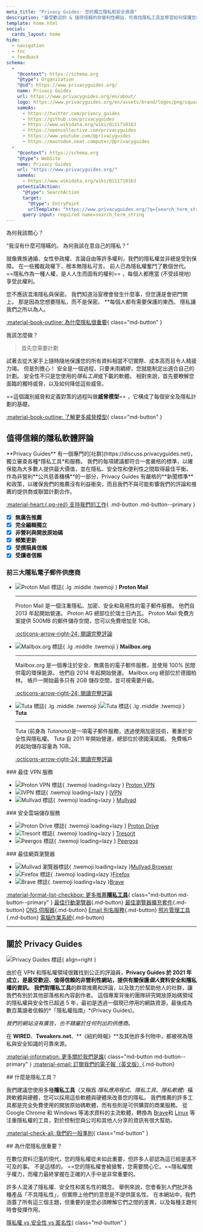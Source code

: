 ```yaml
---
meta_title: "Privacy Guides: 您的獨立隱私和安全資源"
description: "最受歡迎的 & 值得信賴的非營利性網站，可尋找隱私工具並學習如何保護您的數位生活。 無廣告 & 無聯盟行銷，高品質評論"
template: home.html
social:
  cards_layout: home
hide:
  - navigation
  - toc
  - feedback
schema:
  - 
    "@context": https://schema.org
    "@type": Organization
    "@id": https://www.privacyguides.org/
    name: Privacy Guides
    url: https://www.privacyguides.org/en/about/
    logo: https://www.privacyguides.org/en/assets/brand/logos/png/square/pg-yellow.png
    sameAs:
      - https://twitter.com/privacy_guides
      - https://github.com/privacyguides
      - https://www.wikidata.org/wiki/Q111710163
      - https://opencollective.com/privacyguides
      - https://www.youtube.com/@privacyguides
      - https://mastodon.neat.computer/@privacyguides
  - 
    "@context": https://schema.org
    "@type": WebSite
    name: Privacy Guides
    url: "https://www.privacyguides.org/"
    sameAs:
      - https://www.wikidata.org/wiki/Q111710163
    potentialAction:
      "@type": SearchAction
      target:
        "@type": EntryPoint
        urlTemplate: "https://www.privacyguides.org/?q={search_term_string}"
      query-input: required name=search_term_string
---
```


<!-- markdownlint-disable -->
<div class="grid" markdown>
<div markdown>
為何我該關心？

“我沒有什麼可隱瞞的。 為何我該在意自己的隱私？”

就像異族通婚、女性參政權、言論自由等許多權利，我們的隱私權並非總是受到保障。 在一些獨裁政權下，根本無隱私可言。 前人已為隱私權奮鬥了數個世代。 ==隱私作為一種人權，是人人生而固有的權利== ，每個人都應當 (不受歧視地) 享受此權利。

您不應該混淆隱私與保密。 我們知道浴室裡會發生什麼事，但您還是會把門關上。 那是因為您想要隱私，而不是保密。 **每個人都有需要保護的東西。 隱私讓我們之所以為人。

[:material-book-outline: 為什麼隱私很重要](basics/why-privacy-matters.md){ class="md-button" }
</div>

<div markdown>
我該怎麼做？

> 首先您需要計劃

試著去從大家手上隨時隨地保護您的所有資料相當不切實際、成本高而且令人精疲力竭。 但是別擔心！ 安全是一個過程，只要未雨綢繆，您就能制定出適合自己的計劃。 安全性不只是您使用的*隱私工具*或下載的軟體。 相對來說，首先要瞭解您面臨的獨特威脅，以及如何降低這些威脅。

==這個識別威脅和定義對策的過程叫做**威脅模型**== ，它構成了每個安全及隱私計劃的基礎。

[:material-book-outline: 了解更多威脅模型](basics/threat-modeling.md){ class="md-button" }
</div>
</div>

## 值得信賴的隱私軟體評論

<div class="grid" markdown>

<div markdown>
**Privacy Guides** 有一個專門的[社群](https://discuss.privacyguides.net)，獨立審查各種*隱私工具*和服務。 我們的每項建議都符合一套嚴格的標準，以確保能為大多數人提供最大價值，並在隱私、安全性和便利性之間取得最佳平衡。 作為非營利**公共慈善機構**的一部分，Privacy Guides 有嚴格的**新聞標準**和政策，以確保我們的推薦沒有利益衝突，而且我們不與可能影響我們的評論和推薦的提供商或聯盟計劃合作。

[:material-heart:{.pg-red} 支持我們的工作](about/donate.md){ .md-button .md-button--primary }
</div>

- [x] **無廣告推薦**
- [x] **完全編輯獨立**
- [x] **非營利與開放原始碼**
- [x] **頻繁更新**
- [x] **受撰稿員信賴**
- [x] **受讀者信賴**

</div>

### 前三大隱私電子郵件供應商

<div class="grid cards" markdown>

- ![Proton Mail 標誌](assets/img/email/protonmail.svg){ .lg .middle .twemoji } **Proton Mail**

    ---

    Proton Mail 是一個注重隱私、加密、安全和易用性的電子郵件服務。 他們自 2013 年起開始營運。 Proton AG 總部位於瑞士日內瓦。 Proton Mail 免費方案提供 500MB 的郵件儲存空間，您可以免費增加至 1GB。

    [:octicons-arrow-right-24: 閱讀完整評論](email.md#proton-mail)

- ![Mailbox.org 標誌](assets/img/email/mailboxorg.svg){ .lg .middle .twemoji } **Mailbox.org**

    ---

    Mailbox.org 是一個專注於安全、無廣告的電子郵件服務，並使用 100% 民間供電的環保能源。 他們自 2014 年起開始營運。 Mailbox.org  總部位於德國柏林。 帳戶一開始最多只有 2GB 儲存空間，並可視需要升級。

    [:octicons-arrow-right-24: 閱讀完整評論](email.md#mailboxorg)

- ![Tuta 標誌](assets/img/email/tuta.svg#only-light){ .lg .middle .twemoji }![Tuta 標誌](assets/img/email/tuta-dark.svg#only-dark){ .lg .middle .twemoji } **Tuta**

    ---

    Tuta (前身為 *Tutanota*)是一項電子郵件服務，透過使用加密技術，著重於安全性與隱私權。 Tuta 自 2011 年開始營運，總部位於德國漢諾威。 免費帳戶的起始儲存容量為 1GB。

    [:octicons-arrow-right-24: 閱讀完整評論](email.md#tuta)

</div>

<div class="grid" markdown>
<div markdown>
### 最佳 VPN 服務

<div class="grid cards" markdown>

- ![Proton VPN 標誌](assets/img/vpn/protonvpn.svg){ .twemoji loading=lazy } [Proton VPN](vpn.md#proton-vpn)
- ![IVPN 標誌](assets/img/vpn/mini/ivpn.svg){ .twemoji loading=lazy } [IVPN](vpn.md#ivpn)
- ![Mullvad 標誌](assets/img/vpn/mullvad.svg){ .twemoji loading=lazy } [Mullvad](vpn.md#mullvad)

</div>
</div>

<div markdown>
### 安全雲端儲存服務

<div class="grid cards" markdown>

- ![Proton Drive 標誌](assets/img/cloud/protondrive.svg){ .twemoji loading=lazy } [Proton Drive](cloud.md#proton-drive)
- ![Tresorit 標誌](assets/img/cloud/tresorit.svg){ .twemoji loading=lazy } [Tresorit](cloud.md#tresorit)
- ![Peergos 標誌](assets/img/cloud/peergos.svg){ .twemoji loading=lazy } [Peergos](cloud.md#peergos)

</div>
</div>

<div markdown>
### 最佳網頁瀏覽器

<div class="grid cards" markdown>

- ![Mullvad 瀏覽器標誌](assets/img/browsers/mullvad_browser.svg){ .twemoji loading=lazy }[Mullvad Browser](desktop-browsers.md#mullvad-browser)
- ![Firefox 標誌](assets/img/browsers/firefox.svg){ .twemoji loading=lazy }[Firefox](desktop-browsers.md#firefox)
- ![Brave 標誌](assets/img/browsers/brave.svg){ .twemoji loading=lazy }[Brave](desktop-browsers.md#brave)

</div>
</div>
</div>

[:material-format-list-checkbox: 更多推薦**隱私工具**](tools.md){ class="md-button md-button--primary" }
[最佳行動瀏覽器](mobile-browsers.md ""){.md-button} [最佳瀏覽器擴充套件](browser-extensions.md ""){.md-button} [DNS 伺服器](dns.md ""){.md-button} [Email 別名服務](email-aliasing.md ""){.md-button} [照片管理工具](photo-management.md ""){.md-button} [電腦作業系統](desktop.md ""){.md-button}

---

## 關於 Privacy Guides

![Privacy Guides 標誌](assets/brand/logos/png/square/pg-yellow.png){ align=right }

由於在 VPN 和隱私權領域很難找到公正的評論員，**Privacy Guides **於 2021 年成立，是最受歡迎、值得信賴的非營利性網站，提供有關保護*個人*資料安全和隱私權的資訊。 我們對**隱私工具**的群眾推薦和評論，以及致力於幫助他人的社群，讓我們有別於其他部落格和內容創作者。 這個專案背後的團隊研究開放原始碼領域的隱私權與安全性已超過 5 年，最初是透過一個現已停用的網路資源，最後成為數百萬讀者信賴的*「隱私權指南」*(Privacy Guides)。

*我們的網站沒有廣告，也不隸屬於任何列出的供應商。*

在 **WIRED**、**Tweakers.net**、**《紐約時報》**及其他許多刊物中，都被視為隱私與安全知識的可靠來源。

[:material-information: 更多關於我們是誰](about.md){ class="md-button md-button--primary" } [:material-email: 訂閱我們的電子報（英文版）](https://blog.privacyguides.org/#/portal/signup ""){.md-button}

<div class="grid" markdown>
<div markdown>
## 什麼是隱私工具？

我們建議您使用多種**隱私工具**（又稱爲 *隱私應用程式*、*隱私工具*、*隱私軟體*）橫跨軟體與硬體，您可以採用這些軟體與硬體來改善您的隱私。 我們推薦的許多工具都是完全免費使用的開放原始碼軟體，而有些則是可供購買的商業服務。 從 Google Chrome 和 Windows 等渴求資料的主流軟體，轉換為 [Brave](desktop-browsers.md#brave)和 [Linux](desktop.md) 等注重隱私權的工具，對於控制您與公司和其他人分享的資訊有很大幫助。

[:material-check-all: 我們的一般準則](about/criteria.md){ class="md-button" }
</div>

<div markdown>
## 為什麼隱私很重要？

在數位資料氾濫的現代，您的隱私權從未如此重要，但許多人卻認為這已經是遙不可及的事。 不是這樣的。 ==您的隱私權會被搶奪，您需要關心它。==隱私權關乎權力，而權力最終掌握在正確的人手中是非常重要的。

許多人混淆了隱私權、安全性和匿名性的概念。 舉例來說，您會看到人們批評各種產品「不具隱私性」，但實際上他們的意思是不提供匿名性。 在本網站中，我們涵蓋了所有這三個主題，但重要的是您必須瞭解它們之間的差異，以及每種主題何時會發揮作用。

[隱私權 vs 安全性 vs 匿名性](basics/why-privacy-matters.md#what-is-privacy){ class="md-button" }
</div>
</div>
